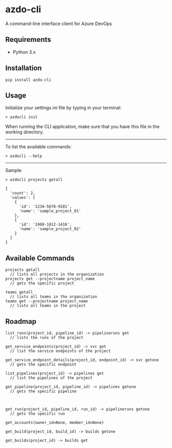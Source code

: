 # azdo-cli
A command-line interface client for Azure DevOps

## Requirements
* Python 3.x

## Installation
`pip install azdo-cli`

## Usage
Initialize your settings.ini file by typing in your terminal:
```
> azdocli init
```
When running the CLI application, make sure that you have this file in the working directory.  

---
To list the available commands:
```
> azdocli --help
```

---
Sample:
```
> azdocli projects getall

{
  'count': 2,
  'values': [
    {
      'id': '1234-5678-9101',
      'name': 'sample_project_01'
    },
    {
      'id': '2468-1012-1416',
      'name': 'sample_project_02'
    }
  ]
}
```

## Available Commands
```
projects getall 
  // lists all projects in the organization
projects get --projectname project_name 
  // gets the specific project

teams getall 
  // lists all teams in the organization
teams get --projectname project_name 
  // lists all teams in the project
```

## Roadmap
```
list_runs(project_id, pipeline_id) -> pipelineruns get
  // lists the runs of the project

get_service_endpoints(project_id) -> svc get
  // list the service endpoints of the project

get_service_endpoint_details(project_id, endpoint_id) -> svc getone
  // gets the specific endpoint

list_pipelines(project_id) -> pipelines get
  // list the pipelines of the project

get_pipeline(project_id, pipeline_id) -> pipelines getone
  // gets the specific pipeline



get_run(project_id, pipeline_id, run_id) -> pipelineruns getone
  // gets the specific run

get_accounts(owner_id=None, member_id=None)

get_build(project_id, build_id) -> builds getone

get_builds(project_id) -> builds get




```